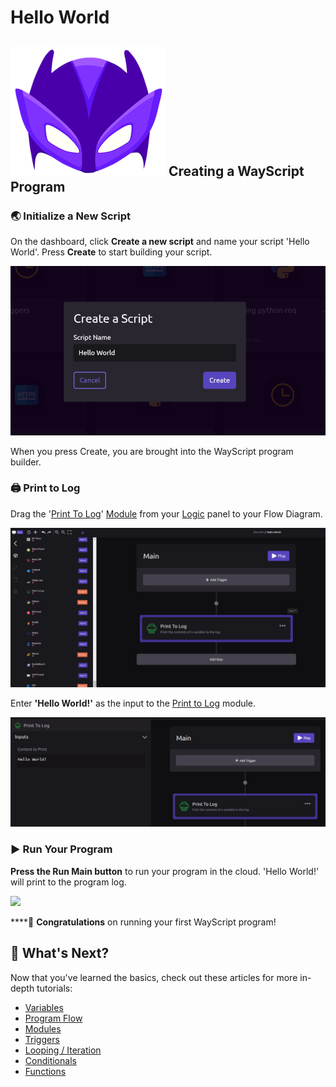 # Hello World

## ![](../.gitbook/assets/super%20%281%29.png) Creating a WayScript Program

### 🌏 Initialize a New Script

On the dashboard, click **Create a new script** and name your script 'Hello World'. Press **Create** to start building your script.

![](../.gitbook/assets/helloworld%20%281%29%20%281%29%20%281%29.png)

When you press Create, you are brought into the WayScript program builder.

### 🖨 Print to Log

Drag the '[Print To Log](../library/logic/print-to-log.md)' [Module](../library/modules/) from your [Logic](../library/logic/) panel to your Flow Diagram.

![](../.gitbook/assets/printtolog.png)

Enter **'Hello World!'** as the input to the [Print to Log](../library/logic/print-to-log.md) module.

![](../.gitbook/assets/input-contents.png)

### ▶ Run Your Program

**Press the Run Main button** to run your program in the cloud. 'Hello World!' will print to the program log.

![](../.gitbook/assets/helloworld_run.gif)

\*\*\*\*🎉 **Congratulations** on running your first WayScript program!

## 📖 What's Next?

Now that you've learned the basics, check out these articles for more in-depth tutorials:

* [Variables](variables.md)
* [Program Flow](program-flow.md)
* [Modules](modules.md)
* [Triggers](triggers.md)
* [Looping / Iteration](looping-iteration.md)
* [Conditionals](conditionals.md)
* [Functions](functions.md)

